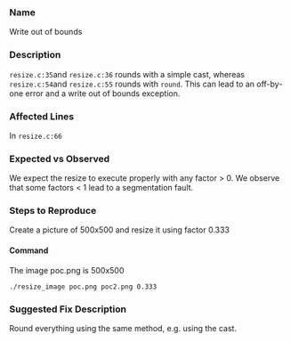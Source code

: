 ### Name
Write out of bounds

### Description
`resize.c:35`and `resize.c:36` rounds with a simple cast, whereas `resize.c:54`and `resize.c:55` rounds with `round`. This can lead to an off-by-one error and a write out of bounds exception.

### Affected Lines
In `resize.c:66`

### Expected vs Observed
We expect the resize to execute properly with any factor > 0.
We observe that some factors < 1 lead to a segmentation fault.

### Steps to Reproduce
Create a picture of 500x500 and resize it using factor 0.333
#### Command
The image poc.png is 500x500
```
./resize_image poc.png poc2.png 0.333  
```
### Suggested Fix Description
Round everything using the same method, e.g. using the cast.